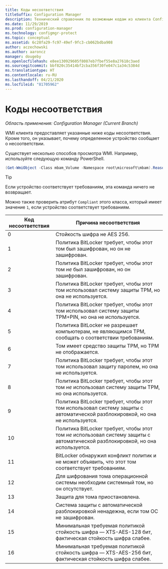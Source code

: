 ```yaml
---
title: Коды несоответствия
titleSuffix: Configuration Manager
description: Технический справочник по возможным кодам из клиента Configuration Manager, который не соответствует политике BitLocker
ms.date: 11/29/2019
ms.prod: configuration-manager
ms.technology: configmgr-protect
ms.topic: conceptual
ms.assetid: 6c28fa29-fc97-49ef-9fc3-cb062bdba908
author: aczechowski
ms.author: aaroncz
manager: dougeby
ms.openlocfilehash: e8ee130929605f8087eb7fbef55e8a27618c3aed
ms.sourcegitcommit: bbf820c35414bf2cba356f30fe047c1a34c5384d
ms.translationtype: HT
ms.contentlocale: ru-RU
ms.lasthandoff: 04/21/2020
ms.locfileid: "81705962"
---
```

# <a name="non-compliance-codes"></a>Коды несоответствия

*Область применения: Configuration Manager (Current Branch)*

<!--3601034-->

WMI клиента предоставляет указанные ниже коды несоответствия. Кроме того, он указывает, почему определенное устройство сообщает о несоответствии.

Существует несколько способов просмотра WMI. Например, используйте следующую команду PowerShell.

``` PowerShell
(Get-WmiObject -Class mbam_Volume -Namespace root\microsoft\mbam).ReasonsForNoncompliance
```

> [!TIP]
> Если устройство соответствует требованиям, эта команда ничего не возвращает.
>
> Можно также проверить атрибут `Compliant` этого класса, который имеет значение `1`, если устройство соответствует требованиям.

|Код несоответствия|Причина несоответствия|
|--- |--- |
|0|Стойкость шифра не AES 256.|
|1|Политика BitLocker требует, чтобы этот том был зашифрован, но он не зашифрован.|
|2|Политика BitLocker требует, чтобы этот том *не* был зашифрован, но он зашифрован.|
|3|Политика BitLocker требует, чтобы этот том использовал систему защиты TPM, но она не используется.|
|4|Политика BitLocker требует, чтобы этот том использовал систему защиты TPM+PIN, но она не используется.|
|5|Политика BitLocker не разрешает компьютерам, не являющимся TPM, сообщать о соответствии требованиям.|
|6|Том имеет средство защиты TPM, но TPM не отображается.|
|7|Политика BitLocker требует, чтобы этот том использовал защиту паролем, но она не используется.|
|8|Политика BitLocker требует, чтобы этот том *не* использовал систему защиты TPM, но она используется.|
|9|Политика BitLocker требует, чтобы этот том использовал систему защиты с автоматической разблокировкой, но она не используется.|
|10|Политика BitLocker требует, чтобы этот том *не* использовал систему защиты с автоматической разблокировкой, но она используется.|
|11|BitLocker обнаружил конфликт политик и не может объявить, что этот том соответствует требованиям.|
|12|Для шифрования тома операционной системы необходим системный том, но он отсутствует.|
|13|Защита для тома приостановлена.|
|14|Система защиты с автоматической разблокировкой ненадежна, если том ОС не зашифрован.|
|15|Минимальная требуемая политикой стойкость шифра — XTS-AES-128 бит, фактическая стойкость шифра слабее.|
|16|Минимальная требуемая политикой стойкость шифра — XTS-AES-256 бит, фактическая стойкость шифра слабее.|
